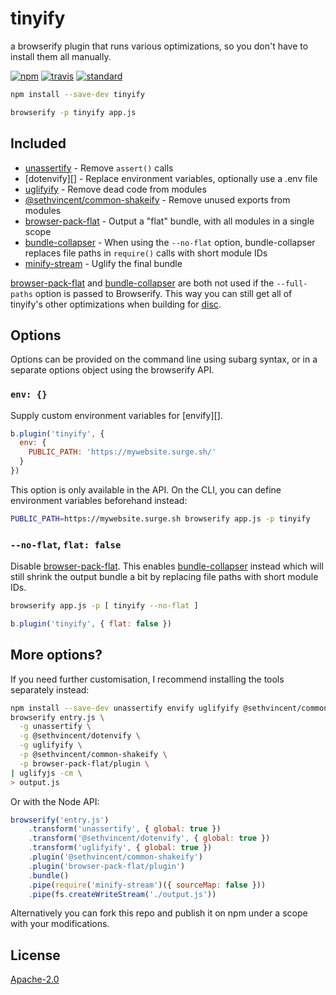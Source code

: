 # tinyify

a browserify plugin that runs various optimizations, so you don't have to install them all manually.

[![npm][npm-image]][npm-url]
[![travis][travis-image]][travis-url]
[![standard][standard-image]][standard-url]

[npm-image]: https://img.shields.io/npm/v/tinyify.svg?style=flat-square
[npm-url]: https://www.npmjs.com/package/tinyify
[travis-image]: https://img.shields.io/travis/browserify/tinyify.svg?style=flat-square
[travis-url]: https://travis-ci.org/browserify/tinyify
[standard-image]: https://img.shields.io/badge/code%20style-standard-brightgreen.svg?style=flat-square
[standard-url]: http://npm.im/standard

```bash
npm install --save-dev tinyify

browserify -p tinyify app.js
```

## Included

 - [unassertify][] - Remove `assert()` calls
 - [dotenvify][] - Replace environment variables, optionally use a .env file
 - [uglifyify][] - Remove dead code from modules
 - [@sethvincent/common-shakeify][] - Remove unused exports from modules
 - [browser-pack-flat][] - Output a "flat" bundle, with all modules in a single scope
 - [bundle-collapser][] - When using the `--no-flat` option, bundle-collapser replaces file paths in `require()` calls with short module IDs
 - [minify-stream][] - Uglify the final bundle

[browser-pack-flat][] and [bundle-collapser][] are both not used if the `--full-paths` option is passed to Browserify.
This way you can still get all of tinyify's other optimizations when building for [disc][].

## Options

Options can be provided on the command line using subarg syntax, or in a separate options object using the browserify API.

### `env: {}`

Supply custom environment variables for [envify][].

```js
b.plugin('tinyify', {
  env: {
    PUBLIC_PATH: 'https://mywebsite.surge.sh/'
  }
})
```

This option is only available in the API.
On the CLI, you can define environment variables beforehand instead:

```bash
PUBLIC_PATH=https://mywebsite.surge.sh browserify app.js -p tinyify
```

### `--no-flat`, `flat: false`

Disable [browser-pack-flat][].
This enables [bundle-collapser][] instead which will still shrink the output bundle a bit by replacing file paths with short module IDs.

```bash
browserify app.js -p [ tinyify --no-flat ]
```

```js
b.plugin('tinyify', { flat: false })
```

## More options?

If you need further customisation, I recommend installing the tools separately instead:

```bash
npm install --save-dev unassertify envify uglifyify @sethvincent/common-shakeify browser-pack-flat uglify-js
browserify entry.js \
  -g unassertify \
  -g @sethvincent/dotenvify \
  -g uglifyify \
  -p @sethvincent/common-shakeify \
  -p browser-pack-flat/plugin \
| uglifyjs -cm \
> output.js
```

Or with the Node API:

```js
browserify('entry.js')
    .transform('unassertify', { global: true })
    .transform('@sethvincent/dotenvify', { global: true })
    .transform('uglifyify', { global: true })
    .plugin('@sethvincent/common-shakeify')
    .plugin('browser-pack-flat/plugin')
    .bundle()
    .pipe(require('minify-stream')({ sourceMap: false }))
    .pipe(fs.createWriteStream('./output.js'))
```

Alternatively you can fork this repo and publish it on npm under a scope with your modifications.

## License

[Apache-2.0](./LICENSE.md)

[unassertify]: https://github.com/unassert-js/unassertify
[@sethvincent/dotenvify]: https://github.com/sethvincent/@dotenvify
[uglifyify]: https://github.com/hughsk/uglifyify
[@sethvincent/common-shakeify]: https://github.com/browserify/@sethvincent/common-shakeify
[browser-pack-flat]: https://github.com/goto-bus-stop/browser-pack-flat
[bundle-collapser]: https://github.com/substack/bundle-collapser
[minify-stream]: https://github.com/goto-bus-stop/minify-stream
[browser-pack]: https://github.com/browserify/browser-pack
[disc]: https://github.com/hughsk/disc
